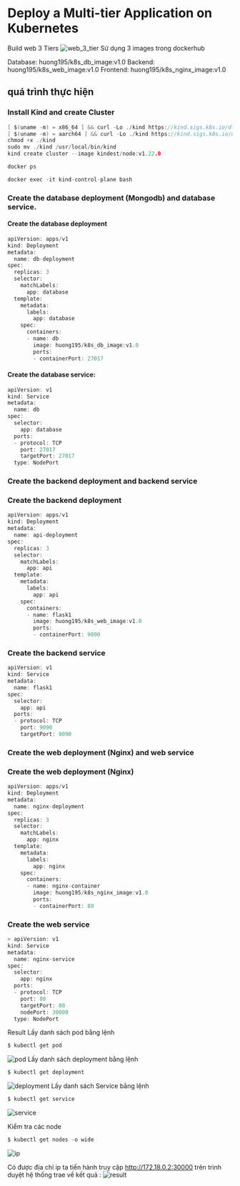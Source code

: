 # Deploy a Multi-tier Application on Kubernetes
Build web 3 Tiers
![web_3_tier](./imagek8s/web-3-tier.png)
Sử dụng 3 images trong dockerhub

Database: huong195/k8s_db_image:v1.0
Backend: huong195/k8s_web_image:v1.0
Frontend: huong195/k8s_nginx_image:v1.0
## quá trình thực hiện 
### Install Kind and create Cluster
```c
[ $(uname -m) = x86_64 ] && curl -Lo ./kind https://kind.sigs.k8s.io/dl/v0.19.0/kind-linux-amd64
[ $(uname -m) = aarch64 ] && curl -Lo ./kind https://kind.sigs.k8s.io/dl/v0.19.0/kind-linux-arm64
chmod +x ./kind
sudo mv ./kind /usr/local/bin/kind
kind create cluster --image kindest/node:v1.22.0
```
```c
docker ps
```
```c
docker exec -it kind-control-plane bash
```
### Create the database deployment (Mongodb) and database service.
#### Create the database deployment
```c
apiVersion: apps/v1
kind: Deployment
metadata:
  name: db-deployment
spec:
  replicas: 3
  selector:
    matchLabels:
      app: database
  template:
    metadata:
      labels:
        app: database
    spec:
      containers:
      - name: db
        image: huong195/k8s_db_image:v1.0
        ports:
        - containerPort: 27017
```
#### Create the database service:
```c
apiVersion: v1
kind: Service
metadata:
  name: db
spec:
  selector:
    app: database
  ports:
  - protocol: TCP
    port: 27017
    targetPort: 27017
  type: NodePort
```
### Create the backend deployment and backend service
### Create the backend deployment
```c
apiVersion: apps/v1
kind: Deployment
metadata:
  name: api-deployment
spec:
  replicas: 3
  selector:
    matchLabels:
      app: api
  template:
    metadata:
      labels:
        app: api
    spec:
      containers:
      - name: flask1
        image: huong195/k8s_web_image:v1.0
        ports:
        - containerPort: 9090
```
### Create the backend service
```c
apiVersion: v1
kind: Service
metadata:
  name: flask1
spec:
  selector:
    app: api
  ports:
  - protocol: TCP
    port: 9090
    targetPort: 9090

```
### Create the web deployment (Nginx) and web service
### Create the web deployment (Nginx)
```c
apiVersion: apps/v1
kind: Deployment
metadata:
  name: nginx-deployment
spec:
  replicas: 3
  selector:
    matchLabels:
      app: nginx
  template:
    metadata:
      labels:
        app: nginx
    spec:
      containers:
      - name: nginx-container
        image: huong195/k8s_nginx_image:v1.0
        ports:
        - containerPort: 80
```
### Create the web service
```c
> apiVersion: v1     
kind: Service
metadata:
  name: nginx-service
spec:
  selector:
    app: nginx
  ports:
  - protocol: TCP
    port: 80
    targetPort: 80
    nodePort: 30000
  type: NodePort
```
Result
Lấy danh sách pod bằng lệnh
```c
$ kubectl get pod 
```
![pod](./imagek8s/pod.png)
Lấy danh sách deployment bằng lệnh
```c
$ kubectl get deployment
``` 
![deployment](./imagek8s/deployment.png)
Lấy danh sách Service bằng lệnh
```c
$ kubectl get service
```
![service](./imagek8s/service.png)

Kiểm tra các node
```c
$ kubectl get nodes -o wide
```
![ip](./imagek8s/ip.png)

Có được địa chỉ ip ta tiến hành truy cập http://172.18.0.2:30000 trên trình duyệt
hệ thống trae về kết quả :
![result](./imagek8s/result.png)